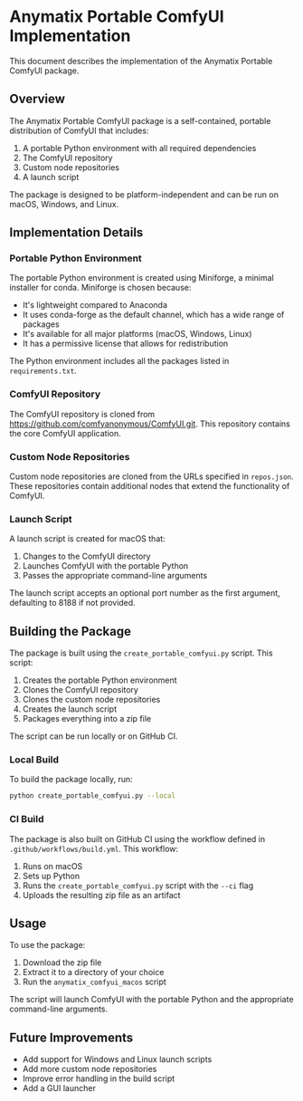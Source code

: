# Anymatix Portable ComfyUI Implementation

This document describes the implementation of the Anymatix Portable ComfyUI package.

## Overview

The Anymatix Portable ComfyUI package is a self-contained, portable distribution of ComfyUI that includes:

1. A portable Python environment with all required dependencies
2. The ComfyUI repository
3. Custom node repositories
4. A launch script

The package is designed to be platform-independent and can be run on macOS, Windows, and Linux.

## Implementation Details

### Portable Python Environment

The portable Python environment is created using Miniforge, a minimal installer for conda. Miniforge is chosen because:

- It's lightweight compared to Anaconda
- It uses conda-forge as the default channel, which has a wide range of packages
- It's available for all major platforms (macOS, Windows, Linux)
- It has a permissive license that allows for redistribution

The Python environment includes all the packages listed in `requirements.txt`.

### ComfyUI Repository

The ComfyUI repository is cloned from https://github.com/comfyanonymous/ComfyUI.git. This repository contains the core ComfyUI application.

### Custom Node Repositories

Custom node repositories are cloned from the URLs specified in `repos.json`. These repositories contain additional nodes that extend the functionality of ComfyUI.

### Launch Script

A launch script is created for macOS that:

1. Changes to the ComfyUI directory
2. Launches ComfyUI with the portable Python
3. Passes the appropriate command-line arguments

The launch script accepts an optional port number as the first argument, defaulting to 8188 if not provided.

## Building the Package

The package is built using the `create_portable_comfyui.py` script. This script:

1. Creates the portable Python environment
2. Clones the ComfyUI repository
3. Clones the custom node repositories
4. Creates the launch script
5. Packages everything into a zip file

The script can be run locally or on GitHub CI.

### Local Build

To build the package locally, run:

```bash
python create_portable_comfyui.py --local
```

### CI Build

The package is also built on GitHub CI using the workflow defined in `.github/workflows/build.yml`. This workflow:

1. Runs on macOS
2. Sets up Python
3. Runs the `create_portable_comfyui.py` script with the `--ci` flag
4. Uploads the resulting zip file as an artifact

## Usage

To use the package:

1. Download the zip file
2. Extract it to a directory of your choice
3. Run the `anymatix_comfyui_macos` script

The script will launch ComfyUI with the portable Python and the appropriate command-line arguments.

## Future Improvements

- Add support for Windows and Linux launch scripts
- Add more custom node repositories
- Improve error handling in the build script
- Add a GUI launcher 